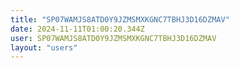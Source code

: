 ```yaml
---
title: "SP07WAMJS8ATD0Y9JZMSMXKGNC7TBHJ3D16DZMAV"
date: 2024-11-11T01:00:20.344Z
user: SP07WAMJS8ATD0Y9JZMSMXKGNC7TBHJ3D16DZMAV
layout: "users"
---
```

    